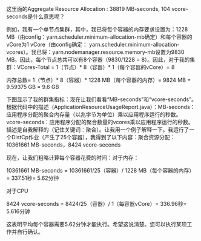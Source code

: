 这里面的Aggregate Resource Allocation : 38819 MB-seconds, 104 vcore-seconds是什么意思呢？

例如，我有一个单节点集群，其中，我已将每个容器的内存要求设置为：1228 MB（由config：yarn.scheduler.minimum-allocation-mb确定）和每个容器的vCore为1 vCore（由config确定： yarn.scheduler.minimum-allocation-vcores）。我已将：yarn.nodemanager.resource.memory-mb设置为9830 MB。因此，每个节点总共可以有8个容器（9830/1228 = 8）。因此，对于我的集群：VCores-Total = 1（节点）* 8（容器）* 1（每个容器的vCore）= 8

内存总数= 1（节点）* 8（容器）* 1228 MB（每个容器的内存）= 9824 MB = 9.59375 GB = 9.6 GB

下图显示了我的群集指标：现在让我们看看“MB-seconds”和“vcore-seconds”。根据代码中的描述（ApplicationResourceUsageReport.java）：MB-seconds：应用程序分配的聚合内存量（以兆字节为单位）乘以应用程序运行的秒数。vcore-seconds：应用程序分配的聚合数量的vcores乘以应用程序运行的秒数。描述是自我解释的（记住关键词：聚合）。让我用一个例子解释一下。我运行了一个DistCp作业（产生了25个容器），我得到了以下内容：聚合资源分配：10361661 MB-seconds，8424 vcore-seconds

现在，让我们粗略计算每个容器花费的时间：对于内存：

10361661 MB-seconds = 10361661/25（容器）/ 1228 MB（每个容器的内存）= 337.51秒= 5.62分钟

对于CPU

8424 vcore-seconds = 8424/25（容器）/ 1（每容器vCore）= 336.96秒= 5.616分钟

这表明平均每个容器需要5.62分钟才能执行。希望这说清楚。您可以执行某项工作并自行确认。